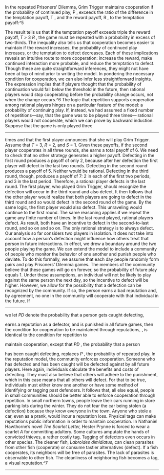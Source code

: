 In the repeated Prisoners’ Dilemma, Grim Trigger maintains cooperation if the probability of continued play, P , exceeds the ratio of the difference in the temptation payoff, T , and the reward payoff, R , to the temptation payoff:^5 

The result tells us that if the temptation payoff exceeds triple the reward payoff, _T >_ 3 _R_ , the game must be repeated with a probability in excess of two-thirds. The inequality also tells us that cooperation becomes easier to maintain if the reward increases, the probability of continued play increases, or the temptation to defect decreases. Each of these implications reveals an intuitive route to more cooperation: increase the reward, make continued interaction more probable, and reduce the temptation to defect. Though these are quite straightforward inferences, they might not have been at top of mind prior to writing the model. In pondering the necessary condition for cooperation, we can also infer less straightforward insights. The expression implies that if players thought that the probability of continuation would fall below the threshold in the future, then rational players would stop cooperating before the probability change occurs, not when the change occurs.^6 The logic that repetition supports cooperation among rational players hinges on a particular feature of the model: a probability of continuing play. If, instead, we had assumed a fixed number of repetitions—say, that the game was to be played three times— rational players would not cooperate, which we can prove by backward induction. Suppose that the game is only played three 

---

times and that the first player announces that she will play Grim Trigger. Assume that _T_ = 3, _R_ = 2, and _S_ = 1. Given these payoffs, if the second player cooperates in all three rounds, she earns a total payoff of 6. We need to check that no other strategy generates a higher payoff. Defecting in the first round produces a payoff of only 2, because after her defection the first player will defect in the last two rounds. Defecting in the second round produces a payoff of 5. Neither would be rational. Defecting in the third round, though, produces a payoff of 7: 2 in each of the first two periods, and 3 in the last period. Therefore, a rational player defects in the last round. The first player, who played Grim Trigger, should recognize the defection will occur in the third round and also defect. It then follows that the other player would realize that both players are going to defect in the third round and so would defect in the second round of the game. By the same logic, the first player would also defect. This unraveling would continue to the first round. The same reasoning applies if we repeat the game any finite number of times. In the last round played, rational players defect. As result, both have an incentive to defect in the second-to-last round, and so on and so on. The only rational strategy is to always defect. Our analysis so far considers two players in isolation. It does not take into account how a person’s defection might influence how others treat that person in future interactions. In effect, we drew a boundary around the two people playing the game. We can extend the model to include a community of people who monitor the behavior of one another and punish people who deviate. To do this formally, we assume that each day people randomly form pairs and play Prisoners’ Dilemma games. The members of the community believe that these games will go on forever, so the probability of future play equals 1. Under these assumptions, an individual will not be likely to play against the same person the next day, so the incentive to defect will be higher. However, we allow for the possibility that a defection can be recognized by the community. If so, the person earns a bad reputation and, by agreement, no one in the community will cooperate with that individual in the future. If 

---

we let _PD_ denote the probability that a person gets caught defecting, 

earns a reputation as a defector, and is punished in all future games, then the condition for cooperation to be maintained through reputations, , is identical to the condition for repetition to 

maintain cooperation, except that _PD_ , the probability that a person 

has been caught defecting, replaces _P_ , the probability of repeated play. In the reputation model, the community enforces cooperation. Someone who has defected and has been caught will be defected against by all future players. Here again, individuals calculate the benefits and costs of defecting. They must also believe that others will adhere to the punishment, which in this case means that all others will defect. For that to be true, individuals must either know one another or have some method of identifying or tagging past defenders. It follows that, all else equal, people in small communities should be better able to enforce cooperation through repetition. In small northern towns, people leave their cars running in store parking lots during the winter. They do not fear the car being stolen (a defection) because they know everyone in the town. Anyone who stole a car, even as a prank, would incur a reputation loss. Physical tags can make reputations public information in order to maintain cooperation. In Nathaniel Hawthorne’s novel _The Scarlet Letter,_ Hester Prynne is forced to wear a scarlet _A_ for committing adultery. Some cultures amputate the hands of convicted thieves, a rather costly tag. Tagging of defectors even occurs in other species. The cleaner fish, _Labroides dimidiatus,_ can clean parasites from other fish (cooperate) or consume tastier alternatives (defect). If a fish cooperates, its neighbors will be free of parasites. The lack of parasites is observable to other fish. The cleanliness of neighboring fish becomes a tag, a visual reputation.^7 

---